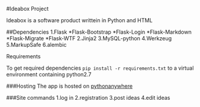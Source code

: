 #Ideabox Project

Ideabox is a software product writtein in Python and HTML

##Dependencies
1.Flask
*Flask-Bootstrap
*Flask-Login
*Flask-Markdown
*Flask-Migrate
*Flask-WTF
2.Jinja2
3.MySQL-python
4.Werkzeug
5.MarkupSafe
6.alembic


Requirements

To get required dependencies ```pip install -r requirements.txt``` to a virtual environment containing python2.7


###Hosting
The app is hosted on [pythonanywhere ](ideabox.pythonanywhere.com)

###Site commands
1.log in
2.registration
3.post ideas
4.edit ideas
